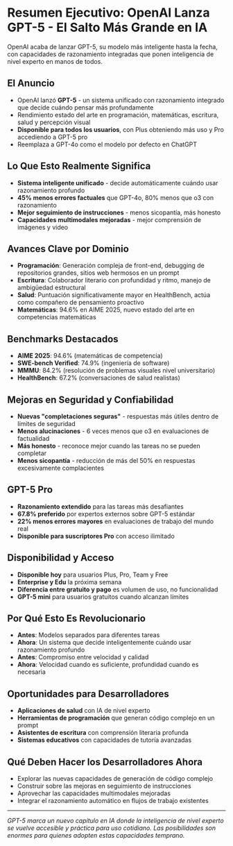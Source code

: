 # Resumen Ejecutivo: OpenAI Lanza GPT-5 - El Salto Más Grande en IA

OpenAI acaba de lanzar GPT-5, su modelo más inteligente hasta la fecha, con capacidades de razonamiento integradas que ponen inteligencia de nivel experto en manos de todos.

## El Anuncio

- OpenAI lanzó **GPT-5** - un sistema unificado con razonamiento integrado que decide cuándo pensar más profundamente
- Rendimiento estado del arte en programación, matemáticas, escritura, salud y percepción visual
- **Disponible para todos los usuarios**, con Plus obteniendo más uso y Pro accediendo a GPT-5 pro
- Reemplaza a GPT-4o como el modelo por defecto en ChatGPT

## Lo Que Esto Realmente Significa

- **Sistema inteligente unificado** - decide automáticamente cuándo usar razonamiento profundo
- **45% menos errores factuales** que GPT-4o, 80% menos que o3 con razonamiento
- **Mejor seguimiento de instrucciones** - menos sicopantía, más honesto
- **Capacidades multimodales mejoradas** - mejor comprensión de imágenes y video

## Avances Clave por Dominio

- **Programación**: Generación compleja de front-end, debugging de repositorios grandes, sitios web hermosos en un prompt
- **Escritura**: Colaborador literario con profundidad y ritmo, manejo de ambigüedad estructural
- **Salud**: Puntuación significativamente mayor en HealthBench, actúa como compañero de pensamiento proactivo
- **Matemáticas**: 94.6% en AIME 2025, nuevo estado del arte en competencias matemáticas

## Benchmarks Destacados

- **AIME 2025**: 94.6% (matemáticas de competencia)
- **SWE-bench Verified**: 74.9% (ingeniería de software)
- **MMMU**: 84.2% (resolución de problemas visuales nivel universitario)
- **HealthBench**: 67.2% (conversaciones de salud realistas)

## Mejoras en Seguridad y Confiabilidad

- **Nuevas "completaciones seguras"** - respuestas más útiles dentro de límites de seguridad
- **Menos alucinaciones** - 6 veces menos que o3 en evaluaciones de factualidad
- **Más honesto** - reconoce mejor cuando las tareas no se pueden completar
- **Menos sicopantía** - reducción de más del 50% en respuestas excesivamente complacientes

## GPT-5 Pro

- **Razonamiento extendido** para las tareas más desafiantes
- **67.8% preferido** por expertos externos sobre GPT-5 estándar
- **22% menos errores mayores** en evaluaciones de trabajo del mundo real
- **Disponible para suscriptores Pro** con acceso ilimitado

## Disponibilidad y Acceso

- **Disponible hoy** para usuarios Plus, Pro, Team y Free
- **Enterprise y Edu** la próxima semana
- **Diferencia entre gratuito y pago** es volumen de uso, no funcionalidad
- **GPT-5 mini** para usuarios gratuitos cuando alcanzan límites

## Por Qué Esto Es Revolucionario

- **Antes**: Modelos separados para diferentes tareas
- **Ahora**: Un sistema que decide inteligentemente cuándo usar razonamiento profundo
- **Antes**: Compromiso entre velocidad y calidad
- **Ahora**: Velocidad cuando es suficiente, profundidad cuando es necesaria

## Oportunidades para Desarrolladores

- **Aplicaciones de salud** con IA de nivel experto
- **Herramientas de programación** que generan código complejo en un prompt
- **Asistentes de escritura** con comprensión literaria profunda
- **Sistemas educativos** con capacidades de tutoría avanzadas

## Qué Deben Hacer los Desarrolladores Ahora

- Explorar las nuevas capacidades de generación de código complejo
- Construir sobre las mejoras en seguimiento de instrucciones
- Aprovechar las capacidades multimodales mejoradas
- Integrar el razonamiento automático en flujos de trabajo existentes

---

_GPT-5 marca un nuevo capítulo en IA donde la inteligencia de nivel experto se vuelve accesible y práctica para uso cotidiano. Las posibilidades son enormes para quienes adopten estas capacidades temprano._
